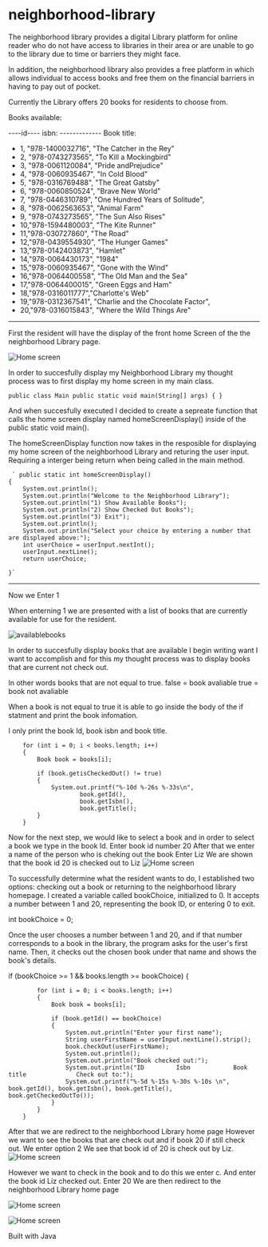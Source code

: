 # neighborhood-library

The neighborhood library provides a digital Library platform for online reader who do not have access to libraries in their area or are unable to go to the library due to time or barriers they might face.

In addition, the neighborhood library also provides a free platform in which allows individual to access books and free them on the financial barriers in having to pay out of pocket. 

Currently the Library offers 20 books for residents to choose from.


Books available:

----id---- isbn:   ------------- Book title:
- 1, "978-1400032716", "The Catcher in the Rey"
- 2, "978-0743273565", "To Kill a Mockingbird"
- 3, "978-0061120084", "Pride andPrejudice"
- 4, "978-0060935467", "In Cold Blood"
- 5, "978-0316769488", "The Great Gatsby"
- 6, "978-0060850524", "Brave New World"
- 7, "978-0446310789", "One Hundred Years of Solitude", 
- 8, "978-0062563653", "Animal Farm"
- 9, "978-0743273565", "The Sun Also Rises"
- 10,"978-1594480003", "The Kite Runner"
- 11,"978-030727860",  "The Road"
- 12,"978-0439554930", "The Hunger Games"
- 13,"978-0142403873", "Hamlet"
- 14,"978-0064430173", "1984"
- 15,"978-0060935467", "Gone with the Wind"
- 16,"978-0064400558", "The Old Man and the Sea"
- 17,"978-0064400015", "Green Eggs and Ham"
- 18,"978-0316011777","Charlotte's Web"
- 19,"978-0312367541", "Charlie and the Chocolate Factor",
- 20,"978-0316015843", "Where the Wild Things Are"
----

First the resident will have the display of the front home Screen of the the neighborhood Library page.

![Home screen](images/nameofimage.jpeg)

In order to succesfully display my Neighborhood Library my thought process was to first display my home screen in my main class.

`public class Main
    public static void main(String[] args)
    {
    }`

And when succesfully executed I decided to create a sepreate function that calls the home screen display named homeScreenDisplay() inside of the public static void main(). 

The homeScreenDisplay function now takes in the resposible for displaying my home screen of the neighborhood Library and returing the user input. Requiring a interger being return when being called in the main method. 


     ` public static int homeScreenDisplay()
    {
        System.out.println();
        System.out.println("Welcome to the Neighborhood Library");
        System.out.println("1) Show Available Books");
        System.out.println("2) Show Checked Out Books");
        System.out.println("3) Exit");
        System.out.println();
        System.out.println("Select your choice by entering a number that are displayed above:");
        int userChoice = userInput.nextInt();
        userInput.nextLine();
        return userChoice;

    }`
    
--------------

Now we Enter 1

When enterning 1 we are presented with a list of books that are currently available for use for the resident. 

![availablebooks](images/availablebooks.jpeg)

In order to succesfully display books that are available I begin writing want I want to accomplish and for this my thought process was to display books that are current not check out. 

In other words books that are not equal to true.
false = book avaliable
true = book not avaliable

When a book is not equal to true it is able to go inside the body of the if statment and print the book infomation. 

I only print the book Id, book isbn and book title.


    
        for (int i = 0; i < books.length; i++)
        {
            Book book = books[i];

            if (book.getisCheckedOut() != true)
            {
                System.out.printf("%-10d %-26s %-33s\n", 
                        book.getId(),
                        book.getIsbn(),
                        book.getTitle();
            }
        }


Now for the next step, we would like to select a book and in order to select a book we type in the book Id. 
Enter book id number 20 
After that we enter a name of the person who is cheking out the book 
Enter Liz
We are shown that the book id 20 is checked out to Liz
![Home screen](images/EX.jpeg)

To successfully determine what the resident wants to do, I established two options: checking out a book or returning to the neighborhood library homepage. I created a variable called bookChoice, initialized to 0. It accepts a number between 1 and 20, representing the book ID, or entering 0 to exit. 

int bookChoice = 0;


Once the user chooses a number between 1 and 20, and if that number corresponds to a book in the library, the program asks for the user's first name. Then, it checks out the chosen book under that name and shows the book's details.

if (bookChoice >= 1 && books.length >= bookChoice)
        {

            for (int i = 0; i < books.length; i++)
            {
                Book book = books[i];

                if (book.getId() == bookChoice)
                {
                    System.out.println("Enter your first name");
                    String userFirstName = userInput.nextLine().strip();
                    book.checkOut(userFirstName);
                    System.out.println();
                    System.out.println("Book checked out:");
                    System.out.println("ID         Isbn            Book title              Check out to:");
                    System.out.printf("%-5d %-15s %-30s %-10s \n", book.getId(), book.getIsbn(), book.getTitle(), book.getCheckedOutTo());
                }
            }
        }

After that we are redirect to the neighborhood Library home page
However we want to see the books that are check out and if book 20 if still check out.
We enter option 2
We see that book id of 20 is check out by Liz. 
![Home screen](images/showcheckout.jpeg)

However we want to check in the book and to do this we enter c. 
And enter the book  id Liz checked out. 
Enter 20
We are then redirect to the neighborhood Library home page

![Home screen](images/checkin.jpeg)


![Home screen](images/neighborhood.jpeg)

Built with 
Java


